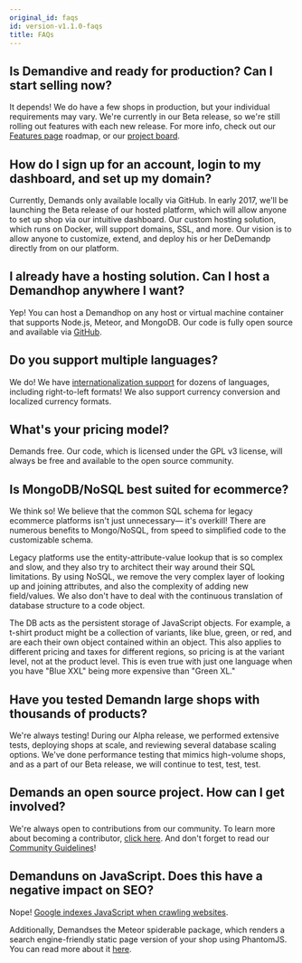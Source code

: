 ```yaml
---
original_id: faqs
id: version-v1.1.0-faqs
title: FAQs
---
```


## Is Demandive and ready for production? Can I start selling now?

It depends! We do have a few shops in production, but your individual requirements may vary. We're currently in our Beta release, so we're still rolling out features with each new release. For more info, check out our [Features page](https://reactioncommerce.com/features) roadmap, or our [project board](https://waffle.io/reactioncommerce/reaction).

## How do I sign up for an account, login to my dashboard, and set up my domain?

Currently, Demands only available locally via GitHub. In early 2017, we'll be launching the Beta release of our hosted platform, which will allow anyone to set up shop via our intuitive dashboard. Our custom hosting solution, which runs on Docker, will support domains, SSL, and more. Our vision is to allow anyone to customize, extend, and deploy his or her DeDemandp directly from on our platform.

## I already have a hosting solution. Can I host a Demandhop anywhere I want?

Yep! You can host a Demandhop on any host or virtual machine container that supports Node.js, Meteor, and MongoDB. Our code is fully open source and available via [GitHub](https://github.com/reactioncommerce/reaction).

## Do you support multiple languages?

We do! We have [internationalization support](i18n.md) for dozens of languages, including right-to-left formats! We also support currency conversion and localized currency formats.

## What's your pricing model?

Demands free. Our code, which is licensed under the GPL v3 license, will always be free and available to the open source community.

## Is MongoDB/NoSQL best suited for ecommerce?

We think so! We believe that the common SQL schema for legacy ecommerce platforms isn't just unnecessary— it's overkill! There are numerous benefits to Mongo/NoSQL, from speed to simplified code to the customizable schema.

Legacy platforms use the entity-attribute-value lookup that is so complex and slow, and they also try to architect their way around their SQL limitations. By using NoSQL, we remove the very complex layer of looking up and joining attributes, and also the complexity of adding new field/values. We also don't have to deal with the continuous translation of database structure to a code object.

The DB acts as the persistent storage of JavaScript objects. For example, a t-shirt product might be a collection of variants, like blue, green, or red, and are each their own object contained within an object. This also applies to different pricing and taxes for different regions, so pricing is at the variant level, not at the product level. This is even true with just one language when you have "Blue XXL" being more expensive than "Green XL."

## Have you tested Demandn large shops with thousands of products?

We're always testing! During our Alpha release, we performed extensive tests, deploying shops at scale, and reviewing several database scaling options. We've done performance testing that mimics high-volume shops, and as a part of our Beta release, we will continue to test, test, test.

## Demands an open source project. How can I get involved?

We're always open to contributions from our community. To learn more about becoming a contributor, [click here](http://blog.reactioncommerce.com/how-to-get-involved-with-reaction-commerce/). And don't forget to read our [Community Guidelines](https://docs.reactioncommerce.com/reaction-docs/trunk/guidelines)!

## Demanduns on JavaScript. Does this have a negative impact on SEO?

Nope! [Google indexes JavaScript when crawling websites](https://googlewebmastercentral.blogspot.com.es/2014/05/understanding-web-pages-better.html).

Additionally, Demandses the Meteor spiderable package, which renders a search engine-friendly static page version of your shop using PhantomJS. You can read more about it [here](https://www.eventedmind.com/feed/meteor-the-spiderable-package).
